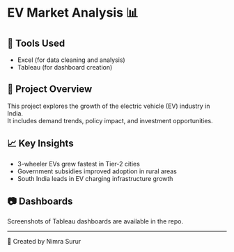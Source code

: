 # EV Market Analysis 📊

## 🔧 Tools Used
- Excel (for data cleaning and analysis)
- Tableau (for dashboard creation)

## 📁 Project Overview
This project explores the growth of the electric vehicle (EV) industry in India.  
It includes demand trends, policy impact, and investment opportunities.

## 📈 Key Insights
- 3-wheeler EVs grew fastest in Tier-2 cities  
- Government subsidies improved adoption in rural areas  
- South India leads in EV charging infrastructure growth  

## 📷 Dashboards
Screenshots of Tableau dashboards are available in the repo.

---

📌 Created by Nimra Surur
